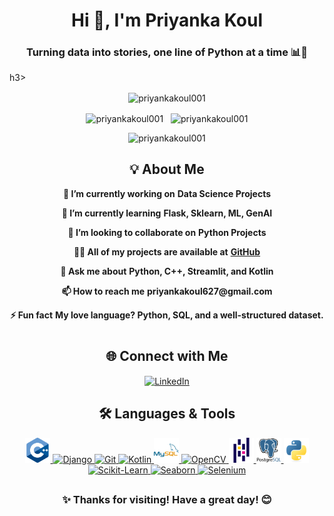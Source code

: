 ## <h1 align="center">Hi 👋, I'm Priyanka Koul</h1>
<h3 align="center">Turning data into stories, one line of Python at a time 📊🐍</h3>h3>

<p align="center">
    <img align="center" src="https://github-readme-streak-stats.herokuapp.com/?user=priyankakoul001&" alt="priyankakoul001">
</p>

<p align="center">
    <img align="center" src="https://github-readme-stats.vercel.app/api/top-langs?username=priyankakoul001&show_icons=true&locale=en&layout=compact" alt="priyankakoul001" />
    &nbsp;
    <img align="center" src="https://github-readme-stats.vercel.app/api?username=priyankakoul001&show_icons=true&locale=en" alt="priyankakoul001" />
</p>

<p align="center">
    <img src="https://komarev.com/ghpvc/?username=priyankakoul001&label=Profile%20views&color=0e75b6&style=flat" alt="priyankakoul001" />
</p>


## <h2 align="center">💡 About Me</h2>

<p align="center"><b>🔭 I’m currently working on</b> <strong>Data Science Projects</strong></p>
<p align="center"><b>🌱 I’m currently learning</b> <strong>Flask, Sklearn, ML, GenAI</strong></p>
<p align="center"><b>👯 I’m looking to collaborate on</b> <strong>Python Projects</strong></p>
<p align="center"><b>👨‍💻 All of my projects are available at</b> <a href="https://github.com/PriyankaKoul001"><strong>GitHub</strong></a></p>
<p align="center"><b>💬 Ask me about</b> <strong>Python, C++, Streamlit, and Kotlin</strong></p>
<p align="center"><b>📫 How to reach me</b> <strong>priyankakoul627@gmail.com</strong></p>
<p align="center"><b>⚡ Fun fact</b> <strong>My love language? Python, SQL, and a well-structured dataset.</strong></p>


# <h2 align="center">🌐 Connect with Me</h2>

<p align="center">
    <a href="https://www.linkedin.com/in/priyanka-koul-a5b1a5361/" target="blank">
        <img align="center" src="https://raw.githubusercontent.com/rahuldkjain/github-profile-readme-generator/master/src/images/icons/Social/linked-in-alt.svg" alt="LinkedIn" height="40" width="50" />
    </a>
</p>


## <h2 align="center">🛠️ Languages & Tools</h2>

<p align="center">
    <a href="https://www.w3schools.com/cpp/" target="_blank"> <img src="https://raw.githubusercontent.com/devicons/devicon/master/icons/cplusplus/cplusplus-original.svg" alt="C++" width="40" height="40"/> </a> 
    <a href="https://www.djangoproject.com/" target="_blank"> <img src="https://cdn.worldvectorlogo.com/logos/django.svg" alt="Django" width="40" height="40"/> </a> 
    <a href="https://git-scm.com/" target="_blank"> <img src="https://www.vectorlogo.zone/logos/git-scm/git-scm-icon.svg" alt="Git" width="40" height="40"/> </a> 
    <a href="https://kotlinlang.org" target="_blank"> <img src="https://www.vectorlogo.zone/logos/kotlinlang/kotlinlang-icon.svg" alt="Kotlin" width="40" height="40"/> </a> 
    <a href="https://www.mysql.com/" target="_blank"> <img src="https://raw.githubusercontent.com/devicons/devicon/master/icons/mysql/mysql-original-wordmark.svg" alt="MySQL" width="40" height="40"/> </a> 
    <a href="https://opencv.org/" target="_blank"> <img src="https://www.vectorlogo.zone/logos/opencv/opencv-icon.svg" alt="OpenCV" width="40" height="40"/> </a> 
    <a href="https://pandas.pydata.org/" target="_blank"> <img src="https://raw.githubusercontent.com/devicons/devicon/2ae2a900d2f041da66e950e4d48052658d850630/icons/pandas/pandas-original.svg" alt="Pandas" width="40" height="40"/> </a> 
    <a href="https://www.postgresql.org" target="_blank"> <img src="https://raw.githubusercontent.com/devicons/devicon/master/icons/postgresql/postgresql-original-wordmark.svg" alt="PostgreSQL" width="40" height="40"/> </a> 
    <a href="https://www.python.org" target="_blank"> <img src="https://raw.githubusercontent.com/devicons/devicon/master/icons/python/python-original.svg" alt="Python" width="40" height="40"/> </a> 
    <a href="https://scikit-learn.org/" target="_blank"> <img src="https://upload.wikimedia.org/wikipedia/commons/0/05/Scikit_learn_logo_small.svg" alt="Scikit-Learn" width="40" height="40"/> </a> 
    <a href="https://seaborn.pydata.org/" target="_blank"> <img src="https://seaborn.pydata.org/_images/logo-mark-lightbg.svg" alt="Seaborn" width="40" height="40"/> </a> 
    <a href="https://www.selenium.dev" target="_blank"> <img src="https://raw.githubusercontent.com/detain/svg-logos/780f25886640cef088af994181646db2f6b1a3f8/svg/selenium-logo.svg" alt="Selenium" width="40" height="40"/> </a>
</p>


## <h3 align="center">✨ Thanks for visiting! Have a great day! 😊</h3>
